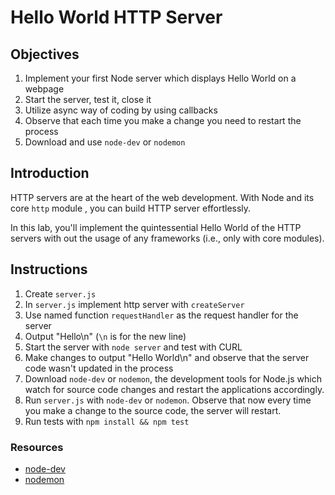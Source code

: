 # Hello World HTTP Server

## Objectives

1. Implement your first Node server which displays Hello World on a webpage
1. Start the server, test it, close it
1. Utilize async way of coding by using callbacks
1. Observe that each time you make a change you need to restart the process
1. Download and use `node-dev` or `nodemon`

## Introduction

HTTP servers are at the heart of the web development. With Node and its core `http` module , you  can build HTTP server effortlessly. 

In this lab, you'll implement the quintessential Hello World of the HTTP servers with out the usage of any frameworks (i.e., only with core modules). 

## Instructions

1. Create `server.js`
2. In `server.js` implement http server with `createServer`
3. Use named function `requestHandler` as the request handler for the server
4. Output "Hello\n" (`\n` is for the new line)
5. Start the server with `node server` and test with CURL
6. Make changes to output "Hello World\n" and observe that the server code wasn't updated in the process
7. Download `node-dev` or `nodemon`, the development tools for Node.js which watch for source code changes and restart the applications accordingly.
8. Run `server.js` with `node-dev` or `nodemon`. Observe that now every time you make a change to the source code, the server will restart.
8. Run tests with `npm install && npm test`


### Resources

* [node-dev](https://github.com/iliakan/node-dev)
* [nodemon](https://github.com/remy/nodemon)

